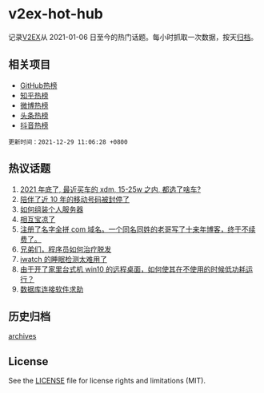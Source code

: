 # v2ex-hot-hub

 记录[V2EX](https://www.v2ex.com/)从 2021-01-06 日至今的热门话题。每小时抓取一次数据，按天[归档](archives)。
 
 ## 相关项目

- [GitHub热榜](https://github.com/lonnyzhang423/github-hot-hub)
- [知乎热榜](https://github.com/lonnyzhang423/zhihu-hot-hub)
- [微博热榜](https://github.com/lonnyzhang423/weibo-hot-hub)
- [头条热榜](https://github.com/lonnyzhang423/toutiao-hot-hub)
- [抖音热榜](https://github.com/lonnyzhang423/douyin-hot-hub)


 `更新时间：2021-12-29 11:06:28 +0800`

## 热议话题

1. [2021 年底了, 最近买车的 xdm, 15-25w 之内, 都选了啥车?](https://www.v2ex.com/t/824851)
1. [陪伴了近 10 年的移动号码被封停了](https://www.v2ex.com/t/824995)
1. [如何组装个人服务器](https://www.v2ex.com/t/824888)
1. [相互宝凉了](https://www.v2ex.com/t/824980)
1. [注册了名字全拼 com 域名。一个同名同姓的老哥写了十来年博客，终于不续费了。](https://www.v2ex.com/t/824926)
1. [兄弟们，程序员如何治疗脱发](https://www.v2ex.com/t/825007)
1. [iwatch 的睡眠检测太难用了](https://www.v2ex.com/t/824861)
1. [由于开了家里台式机 win10 的远程桌面，如何使其在不使用的时候低功耗运行？](https://www.v2ex.com/t/824931)
1. [数据库连接软件求助](https://www.v2ex.com/t/824862)

## 历史归档

[archives](archives)

## License

See the [LICENSE](LICENSE) file for license rights and limitations (MIT).
